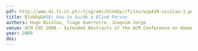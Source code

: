 ```yaml
---
pdf: http://www.di.fc.ul.pt/~tjvg/amc/blobby//files/wip419-nicolau-1.pdf
title: Blobby&#58; How to Guide a Blind Person
authors: Hugo Nicolau, Tiago Guerreiro, Joaquim Jorge
venue: ACM CHI 2009 - Extended Abstracts of the ACM Conference on Human Factors in Computing Systems. Boston, MA, USA, April, 2009
year: 2009
doi: 
---
```

